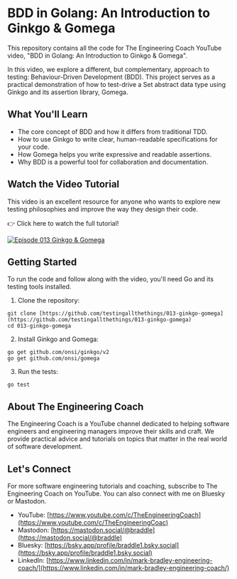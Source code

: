 # BDD in Golang: An Introduction to Ginkgo & Gomega

This repository contains all the code for The Engineering Coach YouTube video, "BDD in Golang: An Introduction to Ginkgo & Gomega".

In this video, we explore a different, but complementary, approach to testing: Behaviour-Driven Development (BDD). This project serves as a practical demonstration of how to test-drive a Set abstract data type using Ginkgo and its assertion library, Gomega.

## What You'll Learn
  - The core concept of BDD and how it differs from traditional TDD.
  - How to use Ginkgo to write clear, human-readable specifications for your code.
  - How Gomega helps you write expressive and readable assertions.
  - Why BDD is a powerful tool for collaboration and documentation.

## Watch the Video Tutorial

This video is an excellent resource for anyone who wants to explore new testing philosophies and improve the way they design their code.

👉 Click here to watch the full tutorial!

[![Episode 013 Ginkgo & Gomega](https://img.youtube.com/vi/R-j1phppdzI/0.jpg)](https://www.youtube.com/watch?v=R-j1phppdzI)

## Getting Started

To run the code and follow along with the video, you'll need Go and its testing tools installed.

1. Clone the repository:

```shell
git clone [https://github.com/testingallthethings/013-ginkgo-gomega](https://github.com/testingallthethings/013-ginkgo-gomega)
cd 013-ginkgo-gomega
```

2. Install Ginkgo and Gomega:

```shell
go get github.com/onsi/ginkgo/v2
go get github.com/onsi/gomega
```

3. Run the tests:

```shell
go test
```

## About The Engineering Coach

The Engineering Coach is a YouTube channel dedicated to helping software engineers and engineering managers improve their skills and craft. We provide practical advice and tutorials on topics that matter in the real world of software development.

## Let's Connect

For more software engineering tutorials and coaching, subscribe to The Engineering Coach on YouTube. You can also connect with me on Bluesky or Mastodon.

  - YouTube: [https://www.youtube.com/c/TheEngineeringCoach](https://www.youtube.com/c/TheEngineeringCoac)
  - Mastodon: [https://mastodon.social/@braddle](https://mastodon.social/@braddle)
  - Bluesky: [https://bsky.app/profile/braddle1.bsky.social](https://bsky.app/profile/braddle1.bsky.social)
  - LinkedIn: [https://www.linkedin.com/in/mark-bradley-engineering-coach/](https://www.linkedin.com/in/mark-bradley-engineering-coach/)
